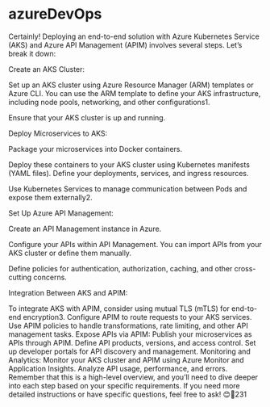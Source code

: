 # azureDevOps

Certainly! Deploying an end-to-end solution with Azure Kubernetes Service (AKS) and Azure API Management (APIM) involves several steps. Let’s break it down:

Create an AKS Cluster:

Set up an AKS cluster using Azure Resource Manager (ARM) templates or Azure CLI. You can use the ARM template to define your AKS infrastructure, including node pools, networking, and other configurations1.

Ensure that your AKS cluster is up and running.

Deploy Microservices to AKS:

Package your microservices into Docker containers.

Deploy these containers to your AKS cluster using Kubernetes manifests (YAML files). Define your deployments, services, and ingress resources.

Use Kubernetes Services to manage communication between Pods and expose them externally2.

Set Up Azure API Management:

Create an API Management instance in Azure.

Configure your APIs within API Management. You can import APIs from your AKS cluster or define them manually.

Define policies for authentication, authorization, caching, and other cross-cutting concerns.

Integration Between AKS and APIM:

To integrate AKS with APIM, consider using mutual TLS (mTLS) for end-to-end encryption3.
Configure APIM to route requests to your AKS services.
Use APIM policies to handle transformations, rate limiting, and other API management tasks.
Expose APIs via APIM:
Publish your microservices as APIs through APIM.
Define API products, versions, and access control.
Set up developer portals for API discovery and management.
Monitoring and Analytics:
Monitor your AKS cluster and APIM using Azure Monitor and Application Insights.
Analyze API usage, performance, and errors.
Remember that this is a high-level overview, and you’ll need to dive deeper into each step based on your specific requirements. If you need more detailed instructions or have specific questions, feel free to ask! 😊🚀231
